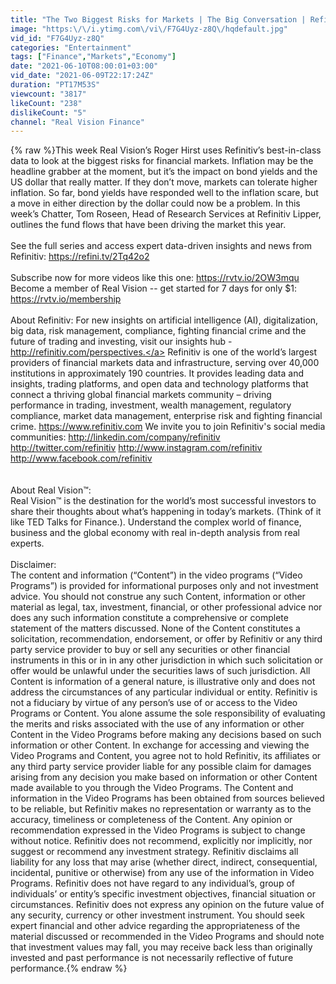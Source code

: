 ```yaml
---
title: "The Two Biggest Risks for Markets | The Big Conversation | Refinitiv"
image: "https:\/\/i.ytimg.com\/vi\/F7G4Uyz-z8Q\/hqdefault.jpg"
vid_id: "F7G4Uyz-z8Q"
categories: "Entertainment"
tags: ["Finance","Markets","Economy"]
date: "2021-06-10T08:00:01+03:00"
vid_date: "2021-06-09T22:17:24Z"
duration: "PT17M53S"
viewcount: "3817"
likeCount: "238"
dislikeCount: "5"
channel: "Real Vision Finance"
---
```

{% raw %}This week Real Vision’s Roger Hirst uses Refinitiv’s best-in-class data to look at the biggest risks for financial markets. Inflation may be the headline grabber at the moment, but it’s the impact on bond yields and the US dollar that really matter. If they don’t move, markets can tolerate higher inflation. So far, bond yields have responded well to the inflation scare, but a move in either direction by the dollar could now be a problem. In this week’s Chatter, Tom Roseen, Head of Research Services at Refinitiv Lipper, outlines the fund flows that have been driving the market this year. <br /><br />See the full series and access expert data-driven insights and news from Refinitiv: <a rel="nofollow" target="blank" href="https://refini.tv/2Tq42o2">https://refini.tv/2Tq42o2</a> <br /><br />Subscribe now for more videos like this one: <a rel="nofollow" target="blank" href="https://rvtv.io/2OW3mqu">https://rvtv.io/2OW3mqu</a>  <br />Become a member of Real Vision -- get started for 7 days for only $1: <a rel="nofollow" target="blank" href="https://rvtv.io/membership">https://rvtv.io/membership</a> <br /><br />About Refinitiv: For new insights on artificial intelligence (AI), digitalization, big data, risk management, compliance, fighting financial crime and the future of trading and investing, visit our insights hub - <a rel="nofollow" target="blank" href="http://refinitiv.com/perspectives.">http://refinitiv.com/perspectives.</a> Refinitiv is one of the world’s largest providers of financial markets data and infrastructure, serving over 40,000 institutions in approximately 190 countries. It provides leading data and insights, trading platforms, and open data and technology platforms that connect a thriving global financial markets community – driving performance in trading, investment, wealth management, regulatory compliance, market data management, enterprise risk and fighting financial crime. <a rel="nofollow" target="blank" href="https://www.refinitiv.com">https://www.refinitiv.com</a> We invite you to join Refinitiv's social media communities: <a rel="nofollow" target="blank" href="http://linkedin.com/company/refinitiv">http://linkedin.com/company/refinitiv</a> <a rel="nofollow" target="blank" href="http://twitter.com/refinitiv">http://twitter.com/refinitiv</a> <a rel="nofollow" target="blank" href="http://www.instagram.com/refinitiv">http://www.instagram.com/refinitiv</a> <a rel="nofollow" target="blank" href="http://www.facebook.com/refinitiv">http://www.facebook.com/refinitiv</a>  <br /><br /><br />About Real Vision™: <br />Real Vision™ is the destination for the world’s most successful investors to share their thoughts about what’s happening in today’s markets. (Think of it like TED Talks for Finance.). Understand the complex world of finance, business and the global economy with real in-depth analysis from real experts.<br /><br />Disclaimer: <br />The content and information (“Content”) in the video programs (“Video Programs”) is provided for informational purposes only and not investment advice. You should not construe any such Content, information or other material as legal, tax, investment, financial, or other professional advice nor does any such information constitute a comprehensive or complete statement of the matters discussed. None of the Content constitutes a solicitation, recommendation, endorsement, or offer by Refinitiv or any third party service provider to buy or sell any securities or other financial instruments in this or in in any other jurisdiction in which such solicitation or offer would be unlawful under the securities laws of such jurisdiction. All Content is information of a general nature, is illustrative only and does not address the circumstances of any particular individual or entity. Refinitiv is not a fiduciary by virtue of any person’s use of or access to the Video Programs or Content. You alone assume the sole responsibility of evaluating the merits and risks associated with the use of any information or other Content in the Video Programs before making any decisions based on such information or other Content. In exchange for accessing and viewing the Video Programs and Content, you agree not to hold Refinitiv, its affiliates or any third party service provider liable for any possible claim for damages arising from any decision you make based on information or other Content made available to you through the Video Programs. The Content and information in the Video Programs has been obtained from sources believed to be reliable, but Refinitiv makes no representation or warranty as to the accuracy, timeliness or completeness of the Content. Any opinion or recommendation expressed in the Video Programs is subject to change without notice. Refinitiv does not recommend, explicitly nor implicitly, nor suggest or recommend any investment strategy. Refinitiv disclaims all liability for any loss that may arise (whether direct, indirect, consequential, incidental, punitive or otherwise) from any use of the information in Video Programs. Refinitiv does not have regard to any individual’s, group of individuals’ or entity’s specific investment objectives, financial situation or circumstances. Refinitiv does not express any opinion on the future value of any security, currency or other investment instrument. You should seek expert financial and other advice regarding the appropriateness of the material discussed or recommended in the Video Programs and should note that investment values may fall, you may receive back less than originally invested and past performance is not necessarily reflective of future performance.{% endraw %}
